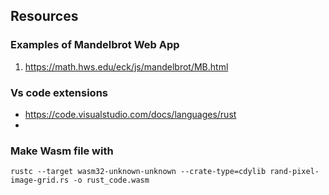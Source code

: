 ## Resources

### Examples of Mandelbrot Web App
1. https://math.hws.edu/eck/js/mandelbrot/MB.html

### Vs code extensions

- https://code.visualstudio.com/docs/languages/rust
- 

### Make Wasm file with

`rustc --target wasm32-unknown-unknown --crate-type=cdylib rand-pixel-image-grid.rs -o rust_code.wasm`